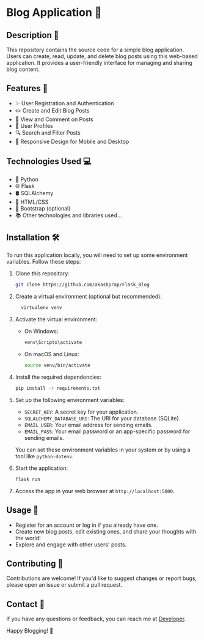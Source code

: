 
# Blog Application 📝



## Description 📖

This repository contains the source code for a simple blog application. Users can create, read, update, and delete blog posts using this web-based application. It provides a user-friendly interface for managing and sharing blog content.

## Features 🚀

- ✨ User Registration and Authentication
- ✏️ Create and Edit Blog Posts
- 💬 View and Comment on Posts
- 👤 User Profiles
- 🔍 Search and Filter Posts
- 📱 Responsive Design for Mobile and Desktop

## Technologies Used 💻

- 🐍 Python
- 🌐 Flask
- 🛢️ SQLAlchemy
- 🎨 HTML/CSS
- 📱 Bootstrap (optional)
- 📚 Other technologies and libraries used...

## Installation 🛠️

To run this application locally, you will need to set up some environment variables. Follow these steps:

1. Clone this repository:

   ```bash
   git clone https://github.com/akashprap/Flask_Blog
   ```

2. Create a virtual environment (optional but recommended):

   ```bash
     virtualenv venv
   ```

3. Activate the virtual environment:

   - On Windows:

     ```bash
     venv\Scripts\activate
     ```

   - On macOS and Linux:

     ```bash
     source venv/bin/activate
     ```

4. Install the required dependencies:

   ```bash
   pip install -r requirements.txt
   ```

5. Set up the following environment variables:

   - `SECRET_KEY`: A secret key for your application.
   - `SQLALCHEMY_DATABASE_URI`: The URI for your database (SQLite).
   - `EMAIL_USER`: Your email address for sending emails.
   - `EMAIL_PASS`: Your email password or an app-specific password for sending emails.

   You can set these environment variables in your system or by using a tool like `python-dotenv`.

6. Start the application:

   ```bash
   flask run
   ```

7. Access the app in your web browser at `http://localhost:5000`.

## Usage 📝

- Register for an account or log in if you already have one.
- Create new blog posts, edit existing ones, and share your thoughts with the world!
- Explore and engage with other users' posts.

## Contributing 🤝

Contributions are welcome! If you'd like to suggest changes or report bugs, please open an issue or submit a pull request.


## Contact 📧

If you have any questions or feedback, you can reach me at [Developer](mailto:akashprap2002@gmail.com).

Happy Blogging! 🚀
